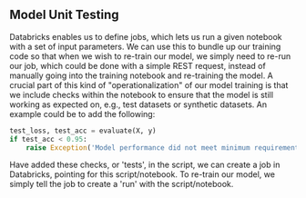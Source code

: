 
## Model Unit Testing

Databricks enables us to define jobs, which lets us run a given notebook with a set of input parameters. We can use this to bundle up our training code so that when we wish to re-train our model, we simply need to re-run our job, which could be done with a simple REST request, instead of manually going into the training notebook and re-training the model. A crucial part of this kind of "operationalization" of our model training is that we include checks within the notebook to ensure that the model is still working as expected on, e.g., test datasets or synthetic datasets. An example could be to add the following:

```python
test_loss, test_acc = evaluate(X, y)
if test_acc < 0.95:
    raise Exception('Model performance did not meet minimum requirements')
```

Have added these checks, or 'tests', in the script, we can create a job in Databricks, pointing for this script/notebook. To re-train our model, we simply tell the job to create a 'run' with the script/notebook.

